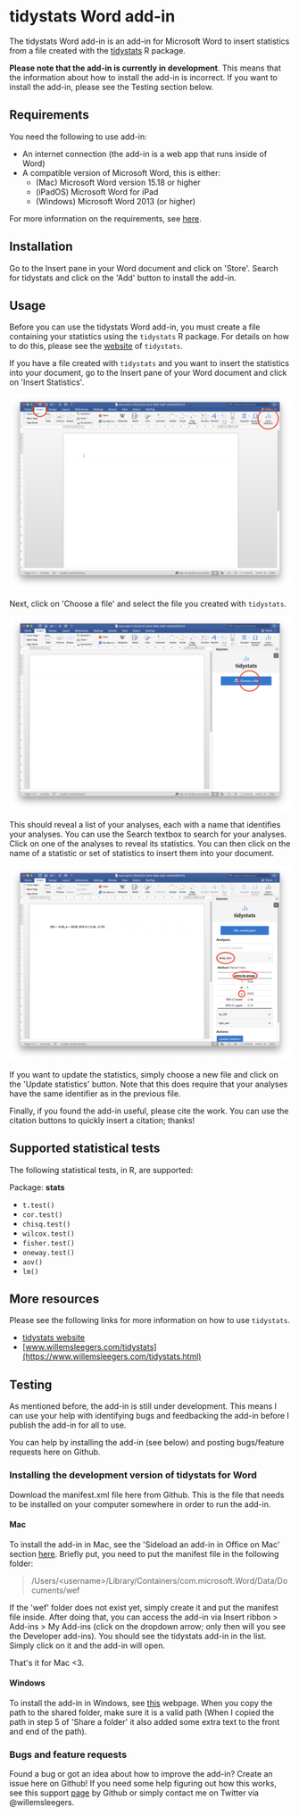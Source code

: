 # tidystats Word add-in

The tidystats Word add-in is an add-in for Microsoft Word to insert statistics from a file created with the [tidystats](https://github.com/WillemSleegers/tidystats) R package. 

**Please note that the add-in is currently in development**. This means that the information about how to install the add-in is incorrect. If you want to install the add-in, please see the Testing section below.

## Requirements

You need the following to use add-in:
- An internet connection (the add-in is a web app that runs inside of Word)
- A compatible version of Microsoft Word, this is either:
	- (Mac) Microsoft Word version 15.18 or higher
	- (iPadOS) Microsoft Word for iPad
	- (Windows) Microsoft Word 2013 (or higher)

For more information on the requirements, see [here](https://docs.microsoft.com/en-us/office/dev/add-ins/concepts/requirements-for-running-office-add-ins).

## Installation

Go to the Insert pane in your Word document and click on 'Store'. Search for tidystats and click on the 'Add' button to install the add-in. 

## Usage

Before you can use the tidystats Word add-in, you must create a file containing your statistics using the `tidystats` R package. For details on how to do this, please see the [website](https://willemsleegers.github.io/tidystats/) of `tidystats`.

If you have a file created with `tidystats` and you want to insert the statistics into your document, go to the Insert pane of your Word document and click on 'Insert Statistics'.

![](assets/screens/start.png)

Next, click on 'Choose a file' and select the file you created with `tidystats`. 

![](assets/screens/choose_file.png)

This should reveal a list of your analyses, each with a name that identifies your analyses. You can use the Search textbox to search for your analyses. Click on one of the analyses to reveal its statistics. You can then click on the name of a statistic or set of statistics to insert them into your document.

![](assets/screens/insert.png)

If you want to update the statistics, simply choose a new file and click on the 'Update statistics' button. Note that this does require that your analyses have the same identifier as in the previous file.

Finally, if you found the add-in useful, please cite the work. You can use the citation buttons to quickly insert a citation; thanks!

## Supported statistical tests

The following statistical tests, in R, are supported:

Package: **stats**
- `t.test()`
- `cor.test()`
- `chisq.test()`
- `wilcox.test()`
- `fisher.test()`
- `oneway.test()`
- `aov()`
- `lm()`

## More resources

Please see the following links for more information on how to use `tidystats`.

- [tidystats website](https://willemsleegers.github.io/tidystats/)
- [www.willemsleegers.com/tidystats](https://www.willemsleegers.com/tidystats.html)

## Testing

As mentioned before, the add-in is still under development. This means I can use your help with identifying bugs and feedbacking the add-in before I publish the add-in for all to use. 

You can help by installing the add-in (see below) and posting bugs/feature requests here on Github.

### Installing the development version of tidystats for Word

Download the manifest.xml file here from Github. This is the file that needs to be installed on your computer somewhere in order to run the add-in.

#### Mac

To install the add-in in Mac, see the 'Sideload an add-in in Office on Mac' section [here](https://docs.microsoft.com/en-us/office/dev/add-ins/testing/sideload-an-office-add-in-on-ipad-and-mac#sideload-an-add-in-in-office-on-mac). Briefly put, you need to put the manifest file in the following folder:

> /Users/\<username\>/Library/Containers/com.microsoft.Word/Data/Documents/wef

If the 'wef' folder does not exist yet, simply create it and put the manifest file inside. After doing that, you can access the add-in via Insert ribbon > Add-ins > My Add-ins (click on the dropdown arrow; only then will you see the Developer add-ins). You should see the tidystats add-in in the list. Simply click on it and the add-in will open.

That's it for Mac <3. 

#### Windows

To install the add-in in Windows, see [this](https://docs.microsoft.com/en-us/office/dev/add-ins/testing/create-a-network-shared-folder-catalog-for-task-pane-and-content-add-ins) webpage. When you copy the path to the shared folder, make sure it is a valid path (When I copied the path in step 5 of 'Share a folder' it also added some extra text to the front and end of the path).

### Bugs and feature requests

Found a bug or got an idea about how to improve the add-in? Create an issue here on Github! If you need some help figuring out how this works, see this support [page](https://help.github.com/en/articles/creating-an-issue) by Github or simply contact me on Twitter via @willemsleegers.